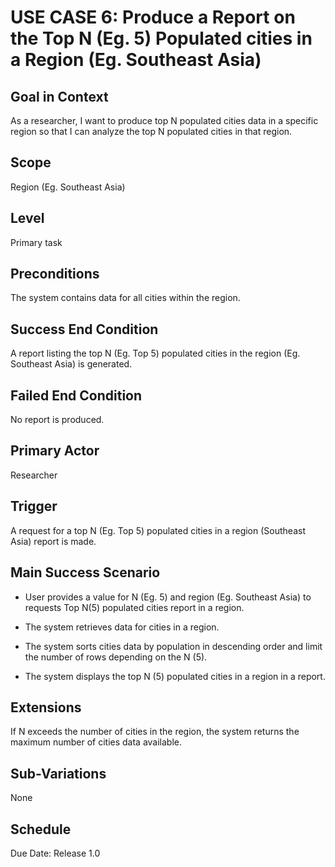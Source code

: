 # USE CASE 6: Produce a Report on the Top N (Eg. 5) Populated cities in a Region (Eg. Southeast Asia)

## Goal in Context

As a researcher, I want to produce top N populated cities data in a specific region so that I can analyze the top N populated cities in that region.

## Scope

Region (Eg. Southeast Asia)

## Level

Primary task

## Preconditions

The system contains data for all cities within the region.

## Success End Condition

A report listing the top N (Eg. Top 5) populated cities in the region (Eg. Southeast Asia) is generated.

## Failed End Condition

No report is produced.

## Primary Actor

Researcher

## Trigger

A request for a top N (Eg. Top 5) populated cities in a region (Southeast Asia) report is made.

## Main Success Scenario

- User provides a value for N (Eg. 5) and region (Eg. Southeast Asia) to requests Top N(5) populated cities report in a region.

- The system retrieves data for cities in a region.

- The system sorts cities data by population in descending order and limit the number of rows depending on the N (5).

- The system displays the top N (5) populated cities in a region in a report.

## Extensions

If N exceeds the number of cities in the region, the system returns the maximum number of cities data available.

## Sub-Variations

None

## Schedule

Due Date: Release 1.0